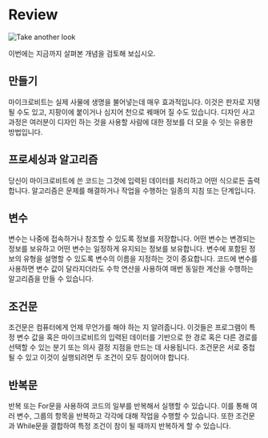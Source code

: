 # Review

![Take another look](/static/courses/csintro/miniproject/review.png)

이번에는 지금까지 살펴본 개념을 검토해 보십시오. 

## 만들기

마이크로비트는 실제 사물에 생명을 불어넣는데 매우 효과적입니다. 이것은 판자로 지탱될 수도 있고, 지팡이에 붙이거나 심지어 천으로 꿰매어 질 수도 있습니다. 디자인 사고 과정은 여러분이 디자인 하는 것을 사용할 사람에 대한 정보를 더 모을 수 잇는 유용한 방법입니다. 

## 프로세싱과 알고리즘

당신이 마이크로비트에 쓴 코드는 그것에 입력된 데이터를 처리하고 어떤 식으로든 출력합니다. 알고리즘은 문제를 해결하거나 작업을 수행하는 일종의 지침 또는 단계입니다. 

## 변수

변수는 나중에 접속하거나 참조할 수 있도록 정보를 저장합니다. 어떤 변수는 변경되는 정보를 보유하고 어떤 변수는 일정하게 유지되는 정보를 보유합니다. 변수에 포함된 정보의 유형을 설명할 수 있도록 변수의 이름을 지정하는 것이 중요합니다. 코드에 변수를 사용하면 변수 값이 달라지더라도 수학 연산을 사용하여 매번 동일한 계산을 수행하는 알고리즘을 만들 수 있습니다. 

## 조건문

조건문은 컴퓨터에게 언제 무언가를 해야 하는 지 알려줍니다. 이것들은 프로그램이 특정 변수 값을 혹은 마이크로비트의 입력된 데이터를 기반으로 한 경로 혹은 다른 경로를 선택할 수 있는 분기 또는 의사 결정 지점을 만드는 데 사용됩니다. 조건문은 서로 중첩될 수 있고 이것이 실행되려면 두 조건이 모두 참이어야 합니다. 

## 반복문

반복 또는 For문을 사용하여 코드의 일부를 반복해서 실행할 수 있습니다. 이를 통해 여러 변수, 그룹의 항목을 반복하고 각각에 대해 작업을 수행할 수 있습니다. 또한 조건문과 While문을 결합하여 특정 조건이 참이 될 때까지 반복하게 할 수 있습니다. 
